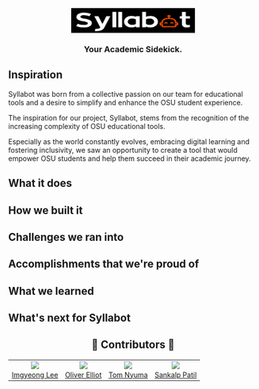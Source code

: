 
<div align="center">
<img src="/syllabotDark.svg" align="center" width="250" height="50"/>
</div>

<h3 align="center">Your Academic Sidekick.</h3>

<!-- <p align="center">Made By: <a href="https://github.com/artkolpakov" target="_blank">@ipoogleduck</a>  <a href="https://github.com/Nyumat" target="_blank">@ImgyeongLee</a>
<a href="https://github.com/domotheawsome" target="_blank">@Sankalpsp21</a>
<a href="https://github.com/solderq35" target="_blank">@Nyumat</a>
</p> -->

<!-- <div align="center">
<a href="___">Deployed to ___ with ♡ here.</a>
</div>
<br> -->

## Inspiration

Syllabot was born from a collective passion on our team for educational tools and a desire to simplify and enhance the OSU student experience.

The inspiration for our project, Syllabot, stems from the recognition of the increasing complexity of OSU educational tools.

Especially as the world constantly evolves, embracing digital learning and fostering inclusivity, we saw an opportunity to create a tool that would empower OSU students and help them succeed in their academic journey.

## What it does

## How we built it

## Challenges we ran into

## Accomplishments that we're proud of

## What we learned

## What's next for Syllabot

<div align="center">
<h2>🚀 Contributors 🚀</h2>
<table>
  <tbody>
    <tr>
      <td align="center">
            <a href="https://github.com/ImgyeongLee">
          <img src="https://images.weserv.nl/?url=github.com/ImgyeongLee.png&fit=cover&mask=circle" width="80"><br>
      Imgyeong Lee
        <a/>
      </td>
      <td align="center">
        <a href="https://github.com/ipoogleduck">
          <img src="https://avatars.githubusercontent.com/u/28883682?v=4" width="80"><br>
          Oliver Elliot
        <a/>
      </td>
      <td align="center">
        <a href="https://github.com/Nyumat">
          <img src="https://images.weserv.nl/?url=github.com/Nyumat.png&fit=cover&mask=circle" width="80"><br>
          Tom Nyuma
        <a/>
      </td>
      <td align="center">
        <a href="https://github.com/Sankalpsp21">
          <img src="https://images.weserv.nl/?url=github.com/Sankalpsp21.png&fit=cover&mask=circle" width="80"><br>
          Sankalp Patil
        <a/>
      </td>
    </tr>
  </tbody>
</table>
</div>